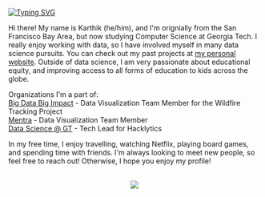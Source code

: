 [![Typing SVG](https://readme-typing-svg.herokuapp.com?font=futura&color=%23B3A369&size=200&center=true&vCenter=true&width=7000&height=400&lines=Hi+there!+My+name's+Karthik!+%F0%9F%91%8B;I'm+a+freshman+at+Georgia+Tech+%F0%9F%90%9D+studying+Computer+Science!++%F0%9F%92%BB;Welcome+to+my+Github!+%F0%9F%91%BE)](https://git.io/typing-svg)

Hi there! My name is Karthik (he/him), and I'm orignially from the San Francisco Bay Area, but now studying Computer Science at Georgia Tech. I really enjoy working with data, so I have involved myself in many data science pursuits. You can check out my past projects at [my personal website](heykarthik.com). Outside of data science, I am very passionate about educational equity, and improving access to all forms of education to kids across the globe.

Organizations I'm a part of:
<br>
<a href="https://github.com/gt-big-data">Big Data Big Impact</a> - Data Visualization Team Member for the Wildfire Tracking Project
<br>
<a href="https://www.mentra.me/">Mentra</a> - Data Visualization Team Member
<br>
<a href="https://datasciencegt.org/">Data Science @ GT</a> - Tech Lead for Hacklytics

In my free time, I enjoy travelling, watching Netflix, playing board games, and spending time with friends. I'm always looking to meet new people, so feel free to reach out! Otherwise, I hope you enjoy my profile!

<p align="center">
  <br>
 <img src="https://user-images.githubusercontent.com/61370204/141598780-7010aff6-d074-419a-a06d-5c9807efed7e.gif">
</p>

<!--
**kiyer49/kiyer49** is a ✨ _special_ ✨ repository because its `README.md` (this file) appears on your GitHub profile.

Here are some ideas to get you started:

- 🔭 I’m currently working on ...
- 🌱 I’m currently learning ...
- 👯 I’m looking to collaborate on ...
- 🤔 I’m looking for help with ...
- 💬 Ask me about ...
- 📫 How to reach me: ...
- 😄 Pronouns: ...
- ⚡ Fun fact: ...
-->
